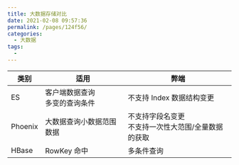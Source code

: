```yaml
---
title: 大数据存储对比
date: 2021-02-08 09:57:36
permalink: /pages/124f56/
categories:
  - 大数据
tags:
  - 
---
```

| 类别    | 适用                               | 弊端                                                    |
| ------- | ---------------------------------- | ------------------------------------------------------- |
| ES      | 客户端数据查询<br />多变的查询条件 | 不支持 Index 数据结构变更                               |
| Phoenix | 大数据查询小数据范围数据           | 不支持字段名变更<br />不支持一次性大范围/全量数据的获取 |
| HBase   | RowKey 命中                        | 多条件查询                                              |

